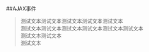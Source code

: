 ##AJAX事件
>    测试文本测试文本测试文本测试文本测试文本<br>
测试文本测试文本测试文本测试文本测试文本测试文本<br>
                测试文本测试文本<br>
测试文本<br>
